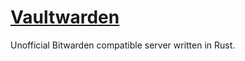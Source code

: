 # [Vaultwarden](https://github.com/dani-garcia/vaultwarden)

Unofficial Bitwarden compatible server written in Rust.
